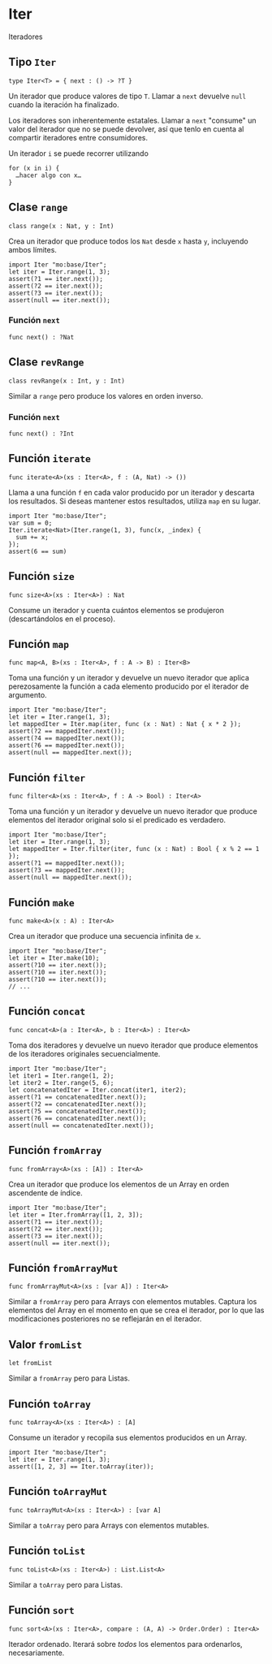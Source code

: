 # Iter

Iteradores

## Tipo `Iter`

```motoko no-repl
type Iter<T> = { next : () -> ?T }
```

Un iterador que produce valores de tipo `T`. Llamar a `next` devuelve `null`
cuando la iteración ha finalizado.

Los iteradores son inherentemente estatales. Llamar a `next` "consume" un valor
del iterador que no se puede devolver, así que tenlo en cuenta al compartir
iteradores entre consumidores.

Un iterador `i` se puede recorrer utilizando

```
for (x in i) {
  …hacer algo con x…
}
```

## Clase `range`

```motoko no-repl
class range(x : Nat, y : Int)
```

Crea un iterador que produce todos los `Nat` desde `x` hasta `y`, incluyendo
ambos límites.

```motoko
import Iter "mo:base/Iter";
let iter = Iter.range(1, 3);
assert(?1 == iter.next());
assert(?2 == iter.next());
assert(?3 == iter.next());
assert(null == iter.next());
```

### Función `next`

```motoko no-repl
func next() : ?Nat
```

## Clase `revRange`

```motoko no-repl
class revRange(x : Int, y : Int)
```

Similar a `range` pero produce los valores en orden inverso.

### Función `next`

```motoko no-repl
func next() : ?Int
```

## Función `iterate`

```motoko no-repl
func iterate<A>(xs : Iter<A>, f : (A, Nat) -> ())
```

Llama a una función `f` en cada valor producido por un iterador y descarta los
resultados. Si deseas mantener estos resultados, utiliza `map` en su lugar.

```motoko
import Iter "mo:base/Iter";
var sum = 0;
Iter.iterate<Nat>(Iter.range(1, 3), func(x, _index) {
  sum += x;
});
assert(6 == sum)
```

## Función `size`

```motoko no-repl
func size<A>(xs : Iter<A>) : Nat
```

Consume un iterador y cuenta cuántos elementos se produjeron (descartándolos en
el proceso).

## Función `map`

```motoko no-repl
func map<A, B>(xs : Iter<A>, f : A -> B) : Iter<B>
```

Toma una función y un iterador y devuelve un nuevo iterador que aplica
perezosamente la función a cada elemento producido por el iterador de argumento.

```motoko
import Iter "mo:base/Iter";
let iter = Iter.range(1, 3);
let mappedIter = Iter.map(iter, func (x : Nat) : Nat { x * 2 });
assert(?2 == mappedIter.next());
assert(?4 == mappedIter.next());
assert(?6 == mappedIter.next());
assert(null == mappedIter.next());
```

## Función `filter`

```motoko no-repl
func filter<A>(xs : Iter<A>, f : A -> Bool) : Iter<A>
```

Toma una función y un iterador y devuelve un nuevo iterador que produce
elementos del iterador original solo si el predicado es verdadero.

```motoko
import Iter "mo:base/Iter";
let iter = Iter.range(1, 3);
let mappedIter = Iter.filter(iter, func (x : Nat) : Bool { x % 2 == 1 });
assert(?1 == mappedIter.next());
assert(?3 == mappedIter.next());
assert(null == mappedIter.next());
```

## Función `make`

```motoko no-repl
func make<A>(x : A) : Iter<A>
```

Crea un iterador que produce una secuencia infinita de `x`.

```motoko
import Iter "mo:base/Iter";
let iter = Iter.make(10);
assert(?10 == iter.next());
assert(?10 == iter.next());
assert(?10 == iter.next());
// ...
```

## Función `concat`

```motoko no-repl
func concat<A>(a : Iter<A>, b : Iter<A>) : Iter<A>
```

Toma dos iteradores y devuelve un nuevo iterador que produce elementos de los
iteradores originales secuencialmente.

```motoko
import Iter "mo:base/Iter";
let iter1 = Iter.range(1, 2);
let iter2 = Iter.range(5, 6);
let concatenatedIter = Iter.concat(iter1, iter2);
assert(?1 == concatenatedIter.next());
assert(?2 == concatenatedIter.next());
assert(?5 == concatenatedIter.next());
assert(?6 == concatenatedIter.next());
assert(null == concatenatedIter.next());
```

## Función `fromArray`

```motoko no-repl
func fromArray<A>(xs : [A]) : Iter<A>
```

Crea un iterador que produce los elementos de un Array en orden ascendente de
índice.

```motoko
import Iter "mo:base/Iter";
let iter = Iter.fromArray([1, 2, 3]);
assert(?1 == iter.next());
assert(?2 == iter.next());
assert(?3 == iter.next());
assert(null == iter.next());
```

## Función `fromArrayMut`

```motoko no-repl
func fromArrayMut<A>(xs : [var A]) : Iter<A>
```

Similar a `fromArray` pero para Arrays con elementos mutables. Captura los
elementos del Array en el momento en que se crea el iterador, por lo que las
modificaciones posteriores no se reflejarán en el iterador.

## Valor `fromList`

```motoko no-repl
let fromList
```

Similar a `fromArray` pero para Listas.

## Función `toArray`

```motoko no-repl
func toArray<A>(xs : Iter<A>) : [A]
```

Consume un iterador y recopila sus elementos producidos en un Array.

```motoko
import Iter "mo:base/Iter";
let iter = Iter.range(1, 3);
assert([1, 2, 3] == Iter.toArray(iter));
```

## Función `toArrayMut`

```motoko no-repl
func toArrayMut<A>(xs : Iter<A>) : [var A]
```

Similar a `toArray` pero para Arrays con elementos mutables.

## Función `toList`

```motoko no-repl
func toList<A>(xs : Iter<A>) : List.List<A>
```

Similar a `toArray` pero para Listas.

## Función `sort`

```motoko no-repl
func sort<A>(xs : Iter<A>, compare : (A, A) -> Order.Order) : Iter<A>
```

Iterador ordenado. Iterará sobre _todos_ los elementos para ordenarlos,
necesariamente.
